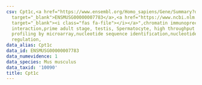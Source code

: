 ```yaml
---
csv: Cpt1c,<a href="https://www.ensembl.org/Homo_sapiens/Gene/Summary?db=core;g=ENSMUSG00000007783"
  target="_blank">ENSMUSG00000007783</a>,<a href="https://www.ncbi.nlm.nih.gov/pubmed/23834426"
  target="_blank"><i class="fas fa-file"></i></a>",chromatin immunoprecipitation assay,direct
  interaction,prime adult stage, testis, Spermatocyte, high throughput transcription
  profiling by microarray,nucleotide sequence identification,nucleotide sequence identification,transcriptional
  regulation,
data_alias: Cpt1c
data_id: ENSMUSG00000007783
data_numevidence: 1
data_species: Mus musculus
data_taxid: '10090'
title: Cpt1c
---
```

